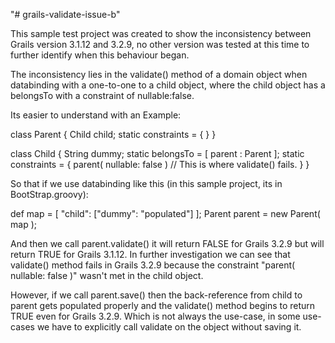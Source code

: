 "# grails-validate-issue-b" 

This sample test project was created to show the inconsistency between Grails version 3.1.12 and 3.2.9, no other version was tested at this time to further identify when this behaviour began.

The inconsistency lies in the validate() method of a domain object when databinding with a one-to-one to a child object, where the child object has a belongsTo with a constraint of nullable:false.

Its easier to understand with an Example:


class Parent {
	Child child;
    static constraints = { }
}

class Child {
	String dummy;
	static belongsTo = [ parent : Parent ];
    static constraints = {
		parent( nullable: false )	// This is where validate() fails.
    }
}


So that if we use databinding like this (in this sample project, its in BootStrap.groovy):


def map = [
	"child": ["dummy": "populated"]
];
Parent parent  =  new Parent( map );


And then we call parent.validate() it will return FALSE for Grails 3.2.9 but will return TRUE for Grails 3.1.12.
In further investigation we can see that validate() method fails in Grails 3.2.9 because the constraint "parent( nullable: false )" wasn't met in the child object.

However, if we call parent.save() then the back-reference from child to parent gets populated properly and the validate() method begins to return TRUE even for Grails 3.2.9. Which is not always the use-case, in some use-cases we have to explicitly call validate on the object without saving it.
